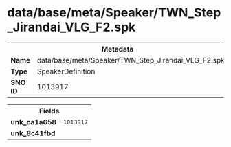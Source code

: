 <h1>data/base/meta/Speaker/TWN_Step_Jirandai_VLG_F2.spk</h1><table><tr><th colspan="100%">Metadata</th></tr><tr><td><b>Name</b></td><td>data/base/meta/Speaker/TWN_Step_Jirandai_VLG_F2.spk</td></tr><tr><td><b>Type</b></td><td>SpeakerDefinition</td></tr><tr><td><b>SNO ID</b></td><td>1013917</td></tr></table>

<table><tr><th colspan="100%">Fields</th></tr><tr><td><b>unk_ca1a658</b></td><td><code>1013917</code></td></tr><tr><td><b>unk_8c41fbd</b></td><td></td></tr></table>


